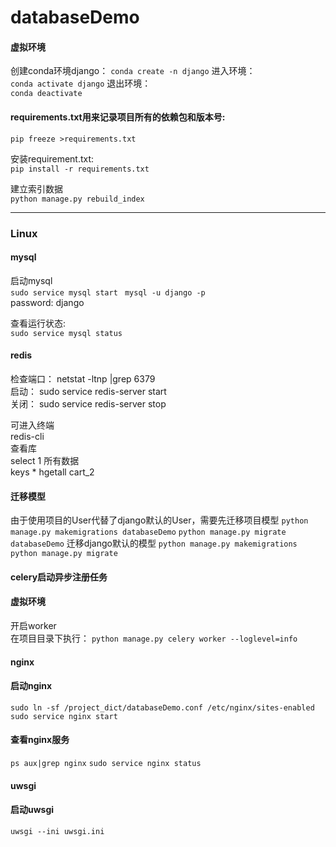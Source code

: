 # databaseDemo

#### 虚拟环境   
创建conda环境django： 
```conda create -n django```
进入环境：   
```conda activate django```
退出环境：   
```conda deactivate```          

#### requirements.txt用来记录项目所有的依赖包和版本号:     
```pip freeze >requirements.txt```    

安装requirement.txt:    
```pip install -r requirements.txt```  


建立索引数据  
```python manage.py rebuild_index```

----
### Linux    
#### mysql    
启动mysql     
```sudo service mysql start ```
```mysql -u django -p ```    
password: django  

查看运行状态:     
```sudo service mysql status   ```


#### redis    
检查端口： netstat -ltnp |grep 6379    
启动：  sudo service redis-server start      
关闭：  sudo service redis-server stop      

可进入终端    
redis-cli    
查看库  
select 1
所有数据   
keys * hgetall cart_2    

#### 迁移模型
由于使用项目的User代替了django默认的User，需要先迁移项目模型
```python manage.py makemigrations databaseDemo```
```python manage.py migrate databaseDemo```
迁移django默认的模型
```python manage.py makemigrations```
```python manage.py migrate```

#### celery启动异步注册任务
#### 虚拟环境   
开启worker     
在项目目录下执行：
```python manage.py celery worker --loglevel=info```

#### nginx   
#### 启动nginx   
```sudo ln -sf /project_dict/databaseDemo.conf /etc/nginx/sites-enabled```
```sudo service nginx start```   

#### 查看nginx服务   
```ps aux|grep nginx``` 
```sudo service nginx status```

#### uwsgi
#### 启动uwsgi
```uwsgi --ini uwsgi.ini```

